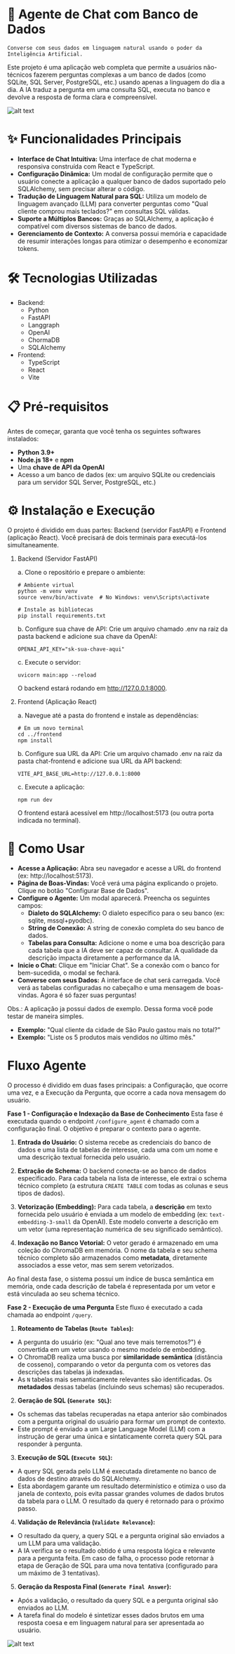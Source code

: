 # 🤖 Agente de Chat com Banco de Dados
    Converse com seus dados em linguagem natural usando o poder da Inteligência Artificial.

Este projeto é uma aplicação web completa que permite a usuários não-técnicos fazerem perguntas complexas a um banco de dados (como SQLite, SQL Server, PostgreSQL, etc.) usando apenas a linguagem do dia a dia. A IA traduz a pergunta em uma consulta SQL, executa no banco e devolve a resposta de forma clara e compreensível.

![alt text](image.png)

# ✨ Funcionalidades Principais
- **Interface de Chat Intuitiva:** Uma interface de chat moderna e responsiva construída com React e TypeScript.
- **Configuração Dinâmica:** Um modal de configuração permite que o usuário conecte a aplicação a qualquer banco de dados suportado pelo SQLAlchemy, sem precisar alterar o código.
- **Tradução de Linguagem Natural para SQL:** Utiliza um modelo de linguagem avançado (LLM) para converter perguntas como "Qual cliente comprou mais teclados?" em consultas SQL válidas.
- **Suporte a Múltiplos Bancos:** Graças ao SQLAlchemy, a aplicação é compatível com diversos sistemas de banco de dados.
- **Gerenciamento de Contexto:** A conversa possui memória e capacidade de resumir interações longas para otimizar o desempenho e economizar tokens.

# 🛠️ Tecnologias Utilizadas
- Backend:
    - Python
    - FastAPI
    - Langgraph
    - OpenAI
    - ChormaDB
    - SQLAlchemy
- Frontend:
    - TypeScript
    - React
    - Vite


# 📋 Pré-requisitos
Antes de começar, garanta que você tenha os seguintes softwares instalados:

- **Python 3.9+**
- **Node.js 18+** e **npm**
- Uma **chave de API da OpenAI**
- Acesso a um banco de dados (ex: um arquivo SQLite ou credenciais para um servidor SQL Server, PostgreSQL, etc.)

# ⚙️ Instalação e Execução
O projeto é dividido em duas partes: Backend (servidor FastAPI) e Frontend (aplicação React). Você precisará de dois terminais para executá-los simultaneamente.

1. Backend (Servidor FastAPI)

    a. Clone o repositório e prepare o ambiente:
    ```
    # Ambiente virtual
    python -m venv venv
    source venv/bin/activate  # No Windows: venv\Scripts\activate

    # Instale as bibliotecas
    pip install requirements.txt
    ```

    b. Configure sua chave de API:
    Crie um arquivo chamado .env na raiz da pasta backend e adicione sua chave da OpenAI:
    ```
    OPENAI_API_KEY="sk-sua-chave-aqui"
    ```

    c. Execute o servidor:
    ```
    uvicorn main:app --reload
    ```
    O backend estará rodando em http://127.0.0.1:8000.

2. Frontend (Aplicação React)

    a. Navegue até a pasta do frontend e instale as dependências:
    ```
    # Em um novo terminal
    cd ../frontend
    npm install
    ```

    b. Configure sua URL da API:
    Crie um arquivo chamado .env na raiz da pasta chat-frontend e adicione sua URL da API backend:
    ```
    VITE_API_BASE_URL=http://127.0.0.1:8000
    ```

    c. Execute a aplicação:
    ```
    npm run dev
    ```
    O frontend estará acessível em http://localhost:5173 (ou outra porta indicada no terminal).

# 📖 Como Usar
- **Acesse a Aplicação:** Abra seu navegador e acesse a URL do frontend (ex: http://localhost:5173).
- **Página de Boas-Vindas:** Você verá uma página explicando o projeto. Clique no botão "Configurar Base de Dados".
- **Configure o Agente:** Um modal aparecerá. Preencha os seguintes campos:
    - **Dialeto do SQLAlchemy:** O dialeto específico para o seu banco (ex: sqlite, mssql+pyodbc).
    - **String de Conexão:** A string de conexão completa do seu banco de dados.
    - **Tabelas para Consulta:** Adicione o nome e uma boa descrição para cada tabela que a IA deve ser capaz de consultar. A qualidade da descrição impacta diretamente a performance da IA.
- **Inicie o Chat:** Clique em "Iniciar Chat". Se a conexão com o banco for bem-sucedida, o modal se fechará.
- **Converse com seus Dados:** A interface de chat será carregada. Você verá as tabelas configuradas no cabeçalho e uma mensagem de boas-vindas. Agora é só fazer suas perguntas!

Obs.: A aplicação ja possui dados de exemplo. Dessa forma você pode testar de maneira simples.
- **Exemplo:** "Qual cliente da cidade de São Paulo gastou mais no total?"
- **Exemplo:** "Liste os 5 produtos mais vendidos no último mês."

# Fluxo Agente
O processo é dividido em duas fases principais: a Configuração, que ocorre uma vez, e a Execução da Pergunta, que ocorre a cada nova mensagem do usuário.

**Fase 1 - Configuração e Indexação da Base de Conhecimento**
Esta fase é executada quando o endpoint ```/configure_agent``` é chamado com a configuração final. O objetivo é preparar o contexto para o agente.

1. **Entrada do Usuário:** O sistema recebe as credenciais do banco de dados e uma lista de tabelas de interesse, cada uma com um nome e uma descrição textual fornecida pelo usuário.

2. **Extração de Schema:** O backend conecta-se ao banco de dados especificado. Para cada tabela na lista de interesse, ele extrai o schema técnico completo (a estrutura ```CREATE TABLE``` com todas as colunas e seus tipos de dados).

3. **Vetorização (Embedding):** Para cada tabela, a **descrição** em texto fornecida pelo usuário é enviada a um modelo de embedding (ex: ```text-embedding-3-small``` da OpenAI). Este modelo converte a descrição em um vetor (uma representação numérica de seu significado semântico).

4. **Indexação no Banco Vetorial:** O vetor gerado é armazenado em uma coleção do ChromaDB em memória. O nome da tabela e seu schema técnico completo são armazenados como **metadata**, diretamente associados a esse vetor, mas sem serem vetorizados.

Ao final desta fase, o sistema possui um índice de busca semântica em memória, onde cada descrição de tabela é representada por um vetor e está vinculada ao seu schema técnico.


**Fase 2 - Execução de uma Pergunta**
Este fluxo é executado a cada chamada ao endpoint ```/query```.

1. **Roteamento de Tabelas (```Route Tables```):**
- A pergunta do usuário (ex: "Qual ano teve mais terremotos?") é convertida em um vetor usando o mesmo modelo de embedding.
- O ChromaDB realiza uma busca por **similaridade semântica** (distância de cosseno), comparando o vetor da pergunta com os vetores das descrições das tabelas já indexadas.
- As ```N``` tabelas mais semanticamente relevantes são identificadas. Os **metadados** dessas tabelas (incluindo seus schemas) são recuperados.

2. **Geração de SQL (```Generate SQL```):**

- Os schemas das tabelas recuperadas na etapa anterior são combinados com a pergunta original do usuário para formar um prompt de contexto.
- Este prompt é enviado a um Large Language Model (LLM) com a instrução de gerar uma única e sintaticamente correta query SQL para responder à pergunta.

3. **Execução de SQL (```Execute SQL```):**
- A query SQL gerada pelo LLM é executada diretamente no banco de dados de destino através do SQLAlchemy.
- Esta abordagem garante um resultado determinístico e otimiza o uso da janela de contexto, pois evita passar grandes volumes de dados brutos da tabela para o LLM. O resultado da query é retornado para o próximo passo.

4. **Validação de Relevância (```Validate Relevance```):**
- O resultado da query, a query SQL e a pergunta original são enviados a um LLM para uma validação.
- A IA verifica se o resultado obtido é uma resposta lógica e relevante para a pergunta feita. Em caso de falha, o processo pode retornar à etapa de Geração de SQL para uma nova tentativa (configurado para um máximo de 3 tentativas).

5. **Geração da Resposta Final (```Generate Final Answer```):**
- Após a validação, o resultado da query SQL e a pergunta original são enviados ao LLM.
- A tarefa final do modelo é sintetizar esses dados brutos em uma resposta coesa e em linguagem natural para ser apresentada ao usuário.


![alt text](image-1.png)
